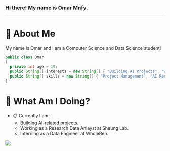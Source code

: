 ### Hi there! My name is Omar Mnfy.
-----
# :postbox: About Me
My name is Omar and I am a Computer Science and Data Science student!

```java
public class Omar
{
  private int age = 19;
  public String[] interests = new String[] { "Building AI Projects", "Writing Stories", "Networking and Mentorship" };
  public String[] skills = new String[] { "Project Management", "AI Research", "Data Analystics", "Data Visualization" };
}
```

# :round_pushpin: What Am I Doing?
- :clipboard: Currently I am:
  - Building AI-related projects.
  - Working as a Research Data Anlayst at Sheung Lab.
  - Interning as a Data Engineer at WholeRen.

<div> <a href="https://github.com/omarmnfy" target="_blank"><img src="https://img.shields.io/badge/GitHub-100000?style=for-the-badge&logo=github&logoColor=white" target="_blank"></a>
</div>
